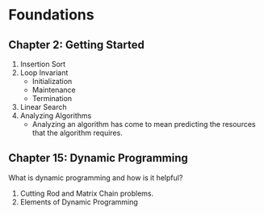 # Foundations
## Chapter 2: Getting Started
1. Insertion Sort
2. Loop Invariant
    - Initialization
    - Maintenance
    - Termination
3. Linear Search
4. Analyzing Algorithms
    - Analyzing an algorithm has come to mean predicting the resources that the algorithm requires.
## Chapter 15: Dynamic Programming
What is dynamic programming and how is it helpful?
1. Cutting Rod and Matrix Chain problems.
2. Elements of Dynamic Programming